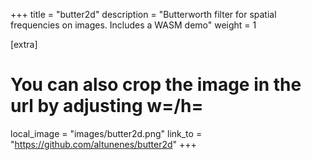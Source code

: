 +++
title = "butter2d"
description = "Butterworth filter for spatial frequencies on images. Includes a WASM demo"
weight = 1

[extra]
# You can also crop the image in the url by adjusting w=/h=
local_image = "images/butter2d.png"
link_to = "https://github.com/altunenes/butter2d"
+++

